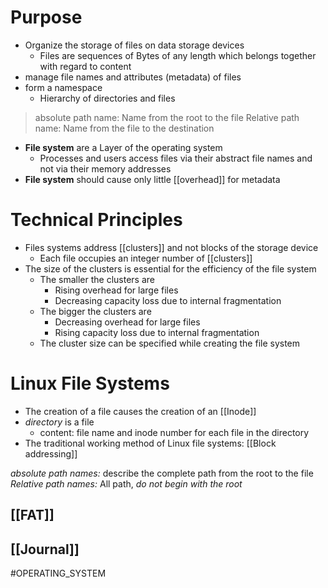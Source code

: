 # Purpose
* Organize the storage of files on data storage devices
	*  Files are sequences of Bytes of any length which belongs together with regard to content
* manage file names and attributes (metadata) of files
* form a namespace
	* Hierarchy of directories and files
> absolute path name: Name from the root to the file
> Relative path name: Name from the file to the destination
* **File system** are a Layer of the operating system
	* Processes and users access files via their abstract file names and not via their memory addresses
* **File system** should cause only little [[overhead]] for metadata
# Technical Principles
* Files systems address [[clusters]] and not blocks of the storage device
	* Each file occupies an integer number of [[clusters]]
* The size of the clusters is essential for the efficiency of the file system
	* The smaller the clusters are
		* Rising overhead for large files
		* Decreasing capacity loss due to internal fragmentation
	* The bigger the clusters are
		* Decreasing overhead for large files
		* Rising capacity loss due to internal fragmentation
	* The cluster size can be specified while creating the file system
# Linux File Systems
* The creation of a file causes the creation of an [[Inode]]
* *directory* is a file
	* content: file name and inode number for each file in the directory
* The traditional working method of Linux file systems: [[Block addressing]]

*absolute path names:* describe the complete path from the root to the file
*Relative path names:* All path, *do not begin with the root*
## [[FAT]]
## [[Journal]]

#OPERATING_SYSTEM 